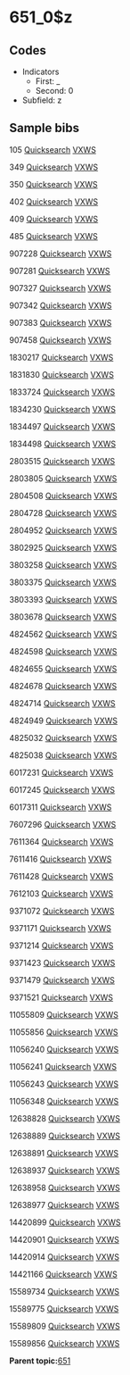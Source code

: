 # 651\_0$z

## Codes

-   Indicators
    -   First: \_
    -   Second: 0
-   Subfield: z

## Sample bibs

105 [Quicksearch](https://search.library.yale.edu/catalog/105) [VXWS](http://prodorbis.library.yale.edu:7014/vxws/GetHoldingsService?bibId=105)

349 [Quicksearch](https://search.library.yale.edu/catalog/349) [VXWS](http://prodorbis.library.yale.edu:7014/vxws/GetHoldingsService?bibId=349)

350 [Quicksearch](https://search.library.yale.edu/catalog/350) [VXWS](http://prodorbis.library.yale.edu:7014/vxws/GetHoldingsService?bibId=350)

402 [Quicksearch](https://search.library.yale.edu/catalog/402) [VXWS](http://prodorbis.library.yale.edu:7014/vxws/GetHoldingsService?bibId=402)

409 [Quicksearch](https://search.library.yale.edu/catalog/409) [VXWS](http://prodorbis.library.yale.edu:7014/vxws/GetHoldingsService?bibId=409)

485 [Quicksearch](https://search.library.yale.edu/catalog/485) [VXWS](http://prodorbis.library.yale.edu:7014/vxws/GetHoldingsService?bibId=485)

907228 [Quicksearch](https://search.library.yale.edu/catalog/907228) [VXWS](http://prodorbis.library.yale.edu:7014/vxws/GetHoldingsService?bibId=907228)

907281 [Quicksearch](https://search.library.yale.edu/catalog/907281) [VXWS](http://prodorbis.library.yale.edu:7014/vxws/GetHoldingsService?bibId=907281)

907327 [Quicksearch](https://search.library.yale.edu/catalog/907327) [VXWS](http://prodorbis.library.yale.edu:7014/vxws/GetHoldingsService?bibId=907327)

907342 [Quicksearch](https://search.library.yale.edu/catalog/907342) [VXWS](http://prodorbis.library.yale.edu:7014/vxws/GetHoldingsService?bibId=907342)

907383 [Quicksearch](https://search.library.yale.edu/catalog/907383) [VXWS](http://prodorbis.library.yale.edu:7014/vxws/GetHoldingsService?bibId=907383)

907458 [Quicksearch](https://search.library.yale.edu/catalog/907458) [VXWS](http://prodorbis.library.yale.edu:7014/vxws/GetHoldingsService?bibId=907458)

1830217 [Quicksearch](https://search.library.yale.edu/catalog/1830217) [VXWS](http://prodorbis.library.yale.edu:7014/vxws/GetHoldingsService?bibId=1830217)

1831830 [Quicksearch](https://search.library.yale.edu/catalog/1831830) [VXWS](http://prodorbis.library.yale.edu:7014/vxws/GetHoldingsService?bibId=1831830)

1833724 [Quicksearch](https://search.library.yale.edu/catalog/1833724) [VXWS](http://prodorbis.library.yale.edu:7014/vxws/GetHoldingsService?bibId=1833724)

1834230 [Quicksearch](https://search.library.yale.edu/catalog/1834230) [VXWS](http://prodorbis.library.yale.edu:7014/vxws/GetHoldingsService?bibId=1834230)

1834497 [Quicksearch](https://search.library.yale.edu/catalog/1834497) [VXWS](http://prodorbis.library.yale.edu:7014/vxws/GetHoldingsService?bibId=1834497)

1834498 [Quicksearch](https://search.library.yale.edu/catalog/1834498) [VXWS](http://prodorbis.library.yale.edu:7014/vxws/GetHoldingsService?bibId=1834498)

2803515 [Quicksearch](https://search.library.yale.edu/catalog/2803515) [VXWS](http://prodorbis.library.yale.edu:7014/vxws/GetHoldingsService?bibId=2803515)

2803805 [Quicksearch](https://search.library.yale.edu/catalog/2803805) [VXWS](http://prodorbis.library.yale.edu:7014/vxws/GetHoldingsService?bibId=2803805)

2804508 [Quicksearch](https://search.library.yale.edu/catalog/2804508) [VXWS](http://prodorbis.library.yale.edu:7014/vxws/GetHoldingsService?bibId=2804508)

2804728 [Quicksearch](https://search.library.yale.edu/catalog/2804728) [VXWS](http://prodorbis.library.yale.edu:7014/vxws/GetHoldingsService?bibId=2804728)

2804952 [Quicksearch](https://search.library.yale.edu/catalog/2804952) [VXWS](http://prodorbis.library.yale.edu:7014/vxws/GetHoldingsService?bibId=2804952)

3802925 [Quicksearch](https://search.library.yale.edu/catalog/3802925) [VXWS](http://prodorbis.library.yale.edu:7014/vxws/GetHoldingsService?bibId=3802925)

3803258 [Quicksearch](https://search.library.yale.edu/catalog/3803258) [VXWS](http://prodorbis.library.yale.edu:7014/vxws/GetHoldingsService?bibId=3803258)

3803375 [Quicksearch](https://search.library.yale.edu/catalog/3803375) [VXWS](http://prodorbis.library.yale.edu:7014/vxws/GetHoldingsService?bibId=3803375)

3803393 [Quicksearch](https://search.library.yale.edu/catalog/3803393) [VXWS](http://prodorbis.library.yale.edu:7014/vxws/GetHoldingsService?bibId=3803393)

3803678 [Quicksearch](https://search.library.yale.edu/catalog/3803678) [VXWS](http://prodorbis.library.yale.edu:7014/vxws/GetHoldingsService?bibId=3803678)

4824562 [Quicksearch](https://search.library.yale.edu/catalog/4824562) [VXWS](http://prodorbis.library.yale.edu:7014/vxws/GetHoldingsService?bibId=4824562)

4824598 [Quicksearch](https://search.library.yale.edu/catalog/4824598) [VXWS](http://prodorbis.library.yale.edu:7014/vxws/GetHoldingsService?bibId=4824598)

4824655 [Quicksearch](https://search.library.yale.edu/catalog/4824655) [VXWS](http://prodorbis.library.yale.edu:7014/vxws/GetHoldingsService?bibId=4824655)

4824678 [Quicksearch](https://search.library.yale.edu/catalog/4824678) [VXWS](http://prodorbis.library.yale.edu:7014/vxws/GetHoldingsService?bibId=4824678)

4824714 [Quicksearch](https://search.library.yale.edu/catalog/4824714) [VXWS](http://prodorbis.library.yale.edu:7014/vxws/GetHoldingsService?bibId=4824714)

4824949 [Quicksearch](https://search.library.yale.edu/catalog/4824949) [VXWS](http://prodorbis.library.yale.edu:7014/vxws/GetHoldingsService?bibId=4824949)

4825032 [Quicksearch](https://search.library.yale.edu/catalog/4825032) [VXWS](http://prodorbis.library.yale.edu:7014/vxws/GetHoldingsService?bibId=4825032)

4825038 [Quicksearch](https://search.library.yale.edu/catalog/4825038) [VXWS](http://prodorbis.library.yale.edu:7014/vxws/GetHoldingsService?bibId=4825038)

6017231 [Quicksearch](https://search.library.yale.edu/catalog/6017231) [VXWS](http://prodorbis.library.yale.edu:7014/vxws/GetHoldingsService?bibId=6017231)

6017245 [Quicksearch](https://search.library.yale.edu/catalog/6017245) [VXWS](http://prodorbis.library.yale.edu:7014/vxws/GetHoldingsService?bibId=6017245)

6017311 [Quicksearch](https://search.library.yale.edu/catalog/6017311) [VXWS](http://prodorbis.library.yale.edu:7014/vxws/GetHoldingsService?bibId=6017311)

7607296 [Quicksearch](https://search.library.yale.edu/catalog/7607296) [VXWS](http://prodorbis.library.yale.edu:7014/vxws/GetHoldingsService?bibId=7607296)

7611364 [Quicksearch](https://search.library.yale.edu/catalog/7611364) [VXWS](http://prodorbis.library.yale.edu:7014/vxws/GetHoldingsService?bibId=7611364)

7611416 [Quicksearch](https://search.library.yale.edu/catalog/7611416) [VXWS](http://prodorbis.library.yale.edu:7014/vxws/GetHoldingsService?bibId=7611416)

7611428 [Quicksearch](https://search.library.yale.edu/catalog/7611428) [VXWS](http://prodorbis.library.yale.edu:7014/vxws/GetHoldingsService?bibId=7611428)

7612103 [Quicksearch](https://search.library.yale.edu/catalog/7612103) [VXWS](http://prodorbis.library.yale.edu:7014/vxws/GetHoldingsService?bibId=7612103)

9371072 [Quicksearch](https://search.library.yale.edu/catalog/9371072) [VXWS](http://prodorbis.library.yale.edu:7014/vxws/GetHoldingsService?bibId=9371072)

9371171 [Quicksearch](https://search.library.yale.edu/catalog/9371171) [VXWS](http://prodorbis.library.yale.edu:7014/vxws/GetHoldingsService?bibId=9371171)

9371214 [Quicksearch](https://search.library.yale.edu/catalog/9371214) [VXWS](http://prodorbis.library.yale.edu:7014/vxws/GetHoldingsService?bibId=9371214)

9371423 [Quicksearch](https://search.library.yale.edu/catalog/9371423) [VXWS](http://prodorbis.library.yale.edu:7014/vxws/GetHoldingsService?bibId=9371423)

9371479 [Quicksearch](https://search.library.yale.edu/catalog/9371479) [VXWS](http://prodorbis.library.yale.edu:7014/vxws/GetHoldingsService?bibId=9371479)

9371521 [Quicksearch](https://search.library.yale.edu/catalog/9371521) [VXWS](http://prodorbis.library.yale.edu:7014/vxws/GetHoldingsService?bibId=9371521)

11055809 [Quicksearch](https://search.library.yale.edu/catalog/11055809) [VXWS](http://prodorbis.library.yale.edu:7014/vxws/GetHoldingsService?bibId=11055809)

11055856 [Quicksearch](https://search.library.yale.edu/catalog/11055856) [VXWS](http://prodorbis.library.yale.edu:7014/vxws/GetHoldingsService?bibId=11055856)

11056240 [Quicksearch](https://search.library.yale.edu/catalog/11056240) [VXWS](http://prodorbis.library.yale.edu:7014/vxws/GetHoldingsService?bibId=11056240)

11056241 [Quicksearch](https://search.library.yale.edu/catalog/11056241) [VXWS](http://prodorbis.library.yale.edu:7014/vxws/GetHoldingsService?bibId=11056241)

11056243 [Quicksearch](https://search.library.yale.edu/catalog/11056243) [VXWS](http://prodorbis.library.yale.edu:7014/vxws/GetHoldingsService?bibId=11056243)

11056348 [Quicksearch](https://search.library.yale.edu/catalog/11056348) [VXWS](http://prodorbis.library.yale.edu:7014/vxws/GetHoldingsService?bibId=11056348)

12638828 [Quicksearch](https://search.library.yale.edu/catalog/12638828) [VXWS](http://prodorbis.library.yale.edu:7014/vxws/GetHoldingsService?bibId=12638828)

12638889 [Quicksearch](https://search.library.yale.edu/catalog/12638889) [VXWS](http://prodorbis.library.yale.edu:7014/vxws/GetHoldingsService?bibId=12638889)

12638891 [Quicksearch](https://search.library.yale.edu/catalog/12638891) [VXWS](http://prodorbis.library.yale.edu:7014/vxws/GetHoldingsService?bibId=12638891)

12638937 [Quicksearch](https://search.library.yale.edu/catalog/12638937) [VXWS](http://prodorbis.library.yale.edu:7014/vxws/GetHoldingsService?bibId=12638937)

12638958 [Quicksearch](https://search.library.yale.edu/catalog/12638958) [VXWS](http://prodorbis.library.yale.edu:7014/vxws/GetHoldingsService?bibId=12638958)

12638977 [Quicksearch](https://search.library.yale.edu/catalog/12638977) [VXWS](http://prodorbis.library.yale.edu:7014/vxws/GetHoldingsService?bibId=12638977)

14420899 [Quicksearch](https://search.library.yale.edu/catalog/14420899) [VXWS](http://prodorbis.library.yale.edu:7014/vxws/GetHoldingsService?bibId=14420899)

14420901 [Quicksearch](https://search.library.yale.edu/catalog/14420901) [VXWS](http://prodorbis.library.yale.edu:7014/vxws/GetHoldingsService?bibId=14420901)

14420914 [Quicksearch](https://search.library.yale.edu/catalog/14420914) [VXWS](http://prodorbis.library.yale.edu:7014/vxws/GetHoldingsService?bibId=14420914)

14421166 [Quicksearch](https://search.library.yale.edu/catalog/14421166) [VXWS](http://prodorbis.library.yale.edu:7014/vxws/GetHoldingsService?bibId=14421166)

15589734 [Quicksearch](https://search.library.yale.edu/catalog/15589734) [VXWS](http://prodorbis.library.yale.edu:7014/vxws/GetHoldingsService?bibId=15589734)

15589775 [Quicksearch](https://search.library.yale.edu/catalog/15589775) [VXWS](http://prodorbis.library.yale.edu:7014/vxws/GetHoldingsService?bibId=15589775)

15589809 [Quicksearch](https://search.library.yale.edu/catalog/15589809) [VXWS](http://prodorbis.library.yale.edu:7014/vxws/GetHoldingsService?bibId=15589809)

15589856 [Quicksearch](https://search.library.yale.edu/catalog/15589856) [VXWS](http://prodorbis.library.yale.edu:7014/vxws/GetHoldingsService?bibId=15589856)

**Parent topic:**[651](../../tags/651/651.md)

